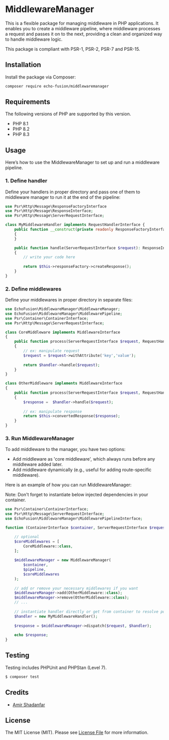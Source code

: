 # MiddlewareManager

This is a flexible package for managing middleware in PHP applications. It enables you to create a middleware pipeline, where middleware processes a request and passes it on to the next, providing a clean and organized way to handle middleware logic.

This package is compliant with PSR-1, PSR-2, PSR-7 and PSR-15.

## Installation

Install the package via Composer:

```bash
composer require echo-fusion/middlewaremanager
```

## Requirements

The following versions of PHP are supported by this version.

* PHP 8.1
* PHP 8.2
* PHP 8.3

## Usage

Here’s how to use the MiddlewareManager to set up and run a middleware pipeline.

### 1. Define handler

Define your handlers in proper directory and pass one of them to middleware manager to run it at the end of the pipeline:

```php
use Psr\Http\Message\ResponseFactoryInterface
use Psr\Http\Message\ResponseInterface;
use Psr\Http\Message\ServerRequestInterface;

class MyMiddlewareHandler implements RequestHandlerInterface {
    public function __construct(private readonly ResponseFactoryInterface $responseFactory)
    {
    }

    public function handle(ServerRequestInterface $request): ResponseInterface
    {
        // write your code here
        
        return $this->responseFactory->createResponse();
    }
}
```

### 2. Define middlewares

Define your middlewares in proper directory in separate files:

```php
use EchoFusion\MiddlewareManager\MiddlewareManager;
use EchoFusion\MiddlewareManager\MiddlewarePipeline;
use Psr\Container\ContainerInterface;
use Psr\Http\Message\ServerRequestInterface;

class CoreMiddleware implements MiddlewareInterface
{
    public function process(ServerRequestInterface $request, RequestHandlerInterface $handler): ResponseInterface
    {
        // ex: manipulate request
        $request = $request->withAttribute('key','value');
        
        return $handler->handle($request);
    }
}

class OtherMiddleware implements MiddlewareInterface
{
    public function process(ServerRequestInterface $request, RequestHandlerInterface $handler): ResponseInterface
    {
        $response =  $handler->handle($request);
        
        // ex: manipulate response
        return $this->convertedResponse($response);
    }
}

```

### 3. Run MiddlewareManager

To add middleware to the manager, you have two options:
- Add middleware as 'core middleware', which always runs before any middleware added later.
- Add middleware dynamically (e.g., useful for adding route-specific middleware).

Here is an example of how you can run MiddlewareManager:

Note: Don't forget to instantiate below injected dependencies in your container.

```php
use Psr\Container\ContainerInterface;
use Psr\Http\Message\ServerRequestInterface;
use EchoFusion\MiddlewareManager\MiddlewarePipelineInterface;

function (ContainerInterface $container, ServerRequestInterface $request, MiddlewarePipelineInterface $pipeline) {

    // optional
    $coreMiddlewares = [
        CoreMiddleware::class,
    ];
    
    $middlewareManager = new MiddlewareManager(
        $container, 
        $pipeline, 
        $coreMiddlewares
    );
    
    // add or remove your necessary middlewares if you want
    $middlewareManager->add(OtherMiddleware::class);
    $middlewareManager->remove(OtherMiddleware::class);
    // ...
    
    // instantiate handler directly or get from container to resolve possible dependencies
    $handler = new MyMiddlewareHandler();
    
    $response = $middlewareManager->dispatch($request, $handler);
    
    echo $response;
}
```

## Testing

Testing includes PHPUnit and PHPStan (Level 7).
``` bash
$ composer test
```

## Credits

- [Amir Shadanfar](https://github.com/amir-shadanfar)

## License

The MIT License (MIT). Please see [License File](https://github.com/echo-fusion/middlewaremanager/blob/main/LICENSE) for more information.

